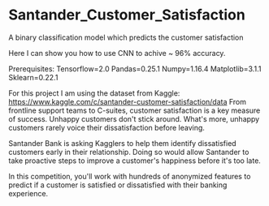 # Santander_Customer_Satisfaction
A binary classification model which predicts  the customer satisfaction 

Here I can show you how to use CNN to achive ~ 96% accuracy.

Prerequisites: Tensorflow=2.0 Pandas=0.25.1 Numpy=1.16.4 Matplotlib=3.1.1 Sklearn=0.22.1

For this project I am using the dataset from Kaggle: https://www.kaggle.com/c/santander-customer-satisfaction/data
From frontline support teams to C-suites, customer satisfaction is a key measure of success. Unhappy customers don't stick around. What's more, unhappy customers rarely voice their dissatisfaction before leaving.

Santander Bank is asking Kagglers to help them identify dissatisfied customers early in their relationship. Doing so would allow Santander to take proactive steps to improve a customer's happiness before it's too late.

In this competition, you'll work with hundreds of anonymized features to predict if a customer is satisfied or dissatisfied with their banking experience.
